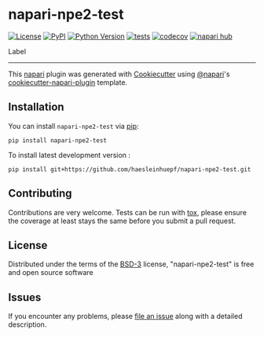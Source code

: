 # napari-npe2-test

[![License](https://img.shields.io/pypi/l/napari-npe2-test.svg?color=green)](https://github.com/haesleinhuepf/napari-npe2-test/raw/main/LICENSE)
[![PyPI](https://img.shields.io/pypi/v/napari-npe2-test.svg?color=green)](https://pypi.org/project/napari-npe2-test)
[![Python Version](https://img.shields.io/pypi/pyversions/napari-npe2-test.svg?color=green)](https://python.org)
[![tests](https://github.com/haesleinhuepf/napari-npe2-test/workflows/tests/badge.svg)](https://github.com/haesleinhuepf/napari-npe2-test/actions)
[![codecov](https://codecov.io/gh/haesleinhuepf/napari-npe2-test/branch/main/graph/badge.svg)](https://codecov.io/gh/haesleinhuepf/napari-npe2-test)
[![napari hub](https://img.shields.io/endpoint?url=https://api.napari-hub.org/shields/napari-npe2-test)](https://napari-hub.org/plugins/napari-npe2-test)

Label

----------------------------------

This [napari] plugin was generated with [Cookiecutter] using [@napari]'s [cookiecutter-napari-plugin] template.

<!--
Don't miss the full getting started guide to set up your new package:
https://github.com/napari/cookiecutter-napari-plugin#getting-started

and review the napari docs for plugin developers:
https://napari.org/plugins/stable/index.html
-->

## Installation

You can install `napari-npe2-test` via [pip]:

    pip install napari-npe2-test



To install latest development version :

    pip install git+https://github.com/haesleinhuepf/napari-npe2-test.git


## Contributing

Contributions are very welcome. Tests can be run with [tox], please ensure
the coverage at least stays the same before you submit a pull request.

## License

Distributed under the terms of the [BSD-3] license,
"napari-npe2-test" is free and open source software

## Issues

If you encounter any problems, please [file an issue] along with a detailed description.

[napari]: https://github.com/napari/napari
[Cookiecutter]: https://github.com/audreyr/cookiecutter
[@napari]: https://github.com/napari
[MIT]: http://opensource.org/licenses/MIT
[BSD-3]: http://opensource.org/licenses/BSD-3-Clause
[GNU GPL v3.0]: http://www.gnu.org/licenses/gpl-3.0.txt
[GNU LGPL v3.0]: http://www.gnu.org/licenses/lgpl-3.0.txt
[Apache Software License 2.0]: http://www.apache.org/licenses/LICENSE-2.0
[Mozilla Public License 2.0]: https://www.mozilla.org/media/MPL/2.0/index.txt
[cookiecutter-napari-plugin]: https://github.com/napari/cookiecutter-napari-plugin

[file an issue]: https://github.com/haesleinhuepf/napari-npe2-test/issues

[napari]: https://github.com/napari/napari
[tox]: https://tox.readthedocs.io/en/latest/
[pip]: https://pypi.org/project/pip/
[PyPI]: https://pypi.org/
